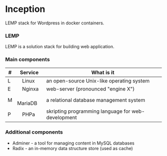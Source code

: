 # Inception
LEMP stack for Wordpress in docker containers.

### LEMP
LEMP is a solution stack for building web application.

### Main components
#|Service|What is it
|--|--|--|
L| Linux   |an open-source Unix-like operating system
E| Nginxa  |web-server (pronounced "engine X")
M| MariaDB |a relational database management system
P| PHPa    |skripting programming language for web-development

### Additional components
- Adminer - a tool for managing content in MySQL databases
- Radix - an in-memory data structure store (used as cache)
